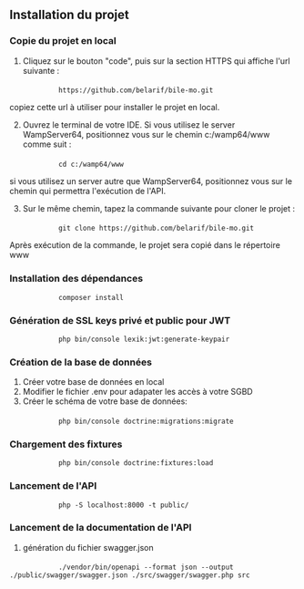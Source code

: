 ## Installation du projet
### Copie du projet en local

1. Cliquez sur le bouton "code", puis sur la section HTTPS qui affiche l'url suivante :
####
                https://github.com/belarif/bile-mo.git 

copiez cette url à utiliser pour installer le projet en local.

2. Ouvrez le terminal de votre IDE. Si vous utilisez le server WampServer64, positionnez vous sur le chemin c:/wamp64/www comme suit :
####
                cd c:/wamp64/www
si vous utilisez un server autre que WampServer64, positionnez vous sur le chemin qui permettra l'exécution de l'API.

 3. Sur le même chemin, tapez la commande suivante pour cloner le projet : 
####
                git clone https://github.com/belarif/bile-mo.git

 Après exécution de la commande, le projet sera copié dans le répertoire www

### Installation des dépendances
                composer install

### Génération de SSL keys privé et public pour JWT
                php bin/console lexik:jwt:generate-keypair

### Création de la base de données
1. Créer votre base de données en local
2. Modifier le fichier .env pour adapater les accès à votre SGBD
3. Créer le schéma de votre base de données: 
####
                php bin/console doctrine:migrations:migrate

### Chargement des fixtures
                php bin/console doctrine:fixtures:load
### Lancement de l'API
                php -S localhost:8000 -t public/

### Lancement de la documentation de l'API
1. génération du fichier swagger.json
####

                ./vendor/bin/openapi --format json --output ./public/swagger/swagger.json ./src/swagger/swagger.php src

